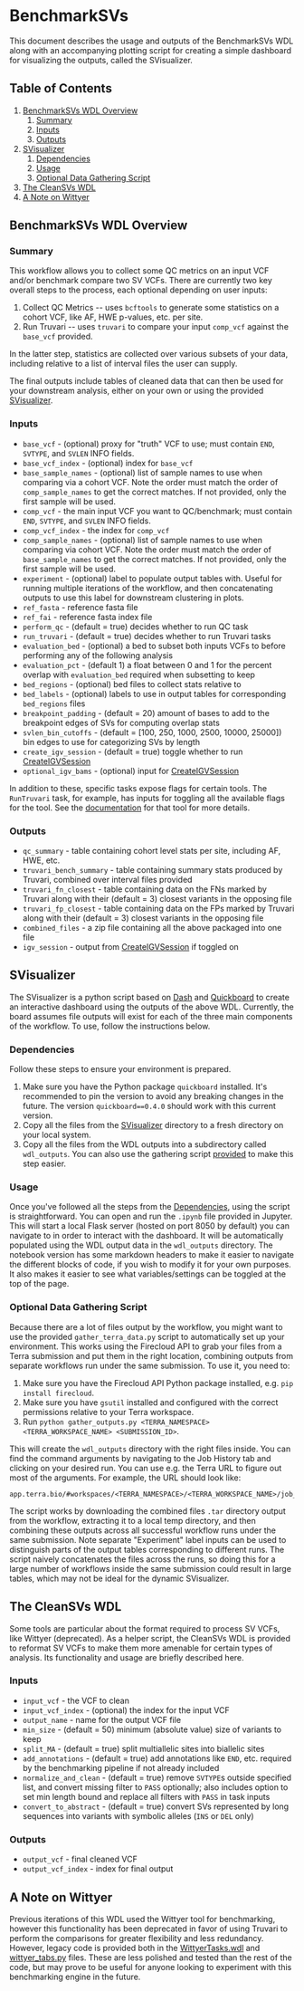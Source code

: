 # BenchmarkSVs

This document describes the usage and outputs of the BenchmarkSVs WDL along with an accompanying plotting script for creating a simple dashboard for visualizing the outputs, called the SVisualizer.

## Table of Contents

1. [BenchmarkSVs WDL Overview](#benchmarksvs-wdl-overview)
   1. [Summary](#summary)
   2. [Inputs](#inputs)
   3. [Outputs](#outputs)
2. [SVisualizer](#svisualizer)
   1. [Dependencies](#dependencies)
   2. [Usage](#usage)
   3. [Optional Data Gathering Script](#optional-data-gathering-script)
3. [The CleanSVs WDL](#the-cleansvs-wdl)
4. [A Note on Wittyer](#a-note-on-wittyer)

## BenchmarkSVs WDL Overview

### Summary

This workflow allows you to collect some QC metrics on an input VCF and/or benchmark compare two SV VCFs. There are currently two key overall steps to the process, each optional depending on user inputs:
1. Collect QC Metrics -- uses `bcftools` to generate some statistics on a cohort VCF, like AF, HWE p-values, etc. per site.
2. Run Truvari -- uses `truvari` to compare your input `comp_vcf` against the `base_vcf` provided. 

In the latter step, statistics are collected over various subsets of your data, including relative to a list of interval files the user can supply.

The final outputs include tables of cleaned data that can then be used for your downstream analysis, either on your own or using the provided [SVisualizer](#svisualizer).

### Inputs

- `base_vcf` - (optional) proxy for "truth" VCF to use; must contain `END`, `SVTYPE`, and `SVLEN` INFO fields.
- `base_vcf_index` - (optional) index for `base_vcf`
- `base_sample_names` - (optional) list of sample names to use when comparing via a cohort VCF. Note the order must match the order of `comp_sample_names` to get the correct matches. If not provided, only the first sample will be used.
- `comp_vcf` - the main input VCF you want to QC/benchmark; must contain `END`, `SVTYPE`, and `SVLEN` INFO fields.
- `comp_vcf_index` - the index for `comp_vcf`
- `comp_sample_names` - (optional) list of sample names to use when comparing via cohort VCF. Note the order must match
  the order of `base_sample_names` to get the correct matches. If not provided, only the first sample will be used.
- `experiment` - (optional) label to populate output tables with. Useful for running multiple iterations of the workflow, and then concatenating outputs to use this label for downstream clustering in plots.
- `ref_fasta` - reference fasta file
- `ref_fai` - reference fasta index file
- `perform_qc` - (default = true) decides whether to run QC task
- `run_truvari` - (default = true) decides whether to run Truvari tasks
- `evaluation_bed` - (optional) a bed to subset both inputs VCFs to before performing any of the following analysis
- `evaluation_pct` - (default 1) a float between 0 and 1 for the percent overlap with `evaluation_bed` required when subsetting to keep
- `bed_regions` - (optional) bed files to collect stats relative to
- `bed_labels` - (optional) labels to use in output tables for corresponding `bed_regions` files
- `breakpoint_padding` - (default = 20) amount of bases to add to the breakpoint edges of SVs for computing overlap stats
- `svlen_bin_cutoffs` - (default = [100, 250, 1000, 2500, 10000, 25000]) bin edges to use for categorizing SVs by length
- `create_igv_session` - (default = true) toggle whether to run [CreateIGVSession](/Utilities/WDLs/CreateIGVSession.wdl)
- `optional_igv_bams` - (optional) input for [CreateIGVSession](/Utilities/WDLs/CreateIGVSession.wdl)

In addition to these, specific tasks expose flags for certain tools. The `RunTruvari` task, for example, has inputs for toggling all the available flags for the tool. See the [documentation](https://github.com/acenglish/truvari/wiki/bench) for that tool for more details. 

### Outputs

- `qc_summary` - table containing cohort level stats per site, including AF, HWE, etc.
- `truvari_bench_summary` - table containing summary stats produced by Truvari, combined over interval files provided
- `truvari_fn_closest` - table containing data on the FNs marked by Truvari along with their (default = 3) closest variants in the opposing file
- `truvari_fp_closest` - table containing data on the FPs marked by Truvari along with their (default = 3) closest variants in the opposing file
- `combined_files` - a zip file containing all the above packaged into one file
- `igv_session` - output from [CreateIGVSession](/Utilities/WDLs/CreateIGVSession.wdl) if toggled on


## SVisualizer

The SVisualizer is a python script based on [Dash](https://plotly.com/dash/) and [Quickboard](https://github.com/broadinstitute/quickboard/) to create an interactive dashboard using the outputs of the above WDL. Currently, the board assumes file outputs will exist for each of the three main components of the workflow. To use, follow the instructions below.

### Dependencies

Follow these steps to ensure your environment is prepared.

1. Make sure you have the Python package `quickboard` installed. It's recommended to pin the version to avoid any breaking changes in the future. The version `quickboard==0.4.0` should work with this current version.
2. Copy all the files from the [SVisualizer](SVisualizer) directory to a fresh directory on your local system. 
3. Copy all the files from the WDL outputs into a subdirectory called `wdl_outputs`. You can also use the gathering script [provided](#optional-data-gathering-script) to make this step easier.

### Usage

Once you've followed all the steps from the [Dependencies](#dependencies), using the script is straightforward. You can open and run the `.ipynb` file provided in Jupyter. This will start a local Flask server (hosted on port 8050 by default) you can navigate to in order to interact with the dashboard. It will be automatically populated using the WDL output data in the `wdl_outputs` directory. The notebook version has some markdown headers to make it easier to navigate the different blocks of code, if you wish to modify it for your own purposes. It also makes it easier to see what variables/settings can be toggled at the top of the page.

### Optional Data Gathering Script

Because there are a lot of files output by the workflow, you might want to use the provided `gather_terra_data.py` script to automatically set up your environment. This works using the Firecloud API to grab your files from a Terra submission and put them in the right location, combining outputs from separate workflows run under the same submission. To use it, you need to:

1. Make sure you have the Firecloud API Python package installed, e.g. `pip install firecloud`.
2. Make sure you have `gsutil` installed and configured with the correct permissions relative to your Terra workspace.
3. Run `python gather_outputs.py <TERRA_NAMESPACE> <TERRA_WORKSPACE_NAME> <SUBMISSION_ID>`.

This will create the `wdl_outputs` directory with the right files inside. You can find the command arguments by navigating to the Job History tab and clicking on your desired run. You can use e.g. the Terra URL to figure out most of the arguments. For example, the URL should look like:
```
app.terra.bio/#workspaces/<TERRA_NAMESPACE>/<TERRA_WORKSPACE_NAME>/job_history/<SUBMISSION_ID>
```

The script works by downloading the combined files `.tar` directory output from the workflow, extracting it to a local temp directory, and then combining these outputs across all successful workflow runs under the same submission. Note separate "Experiment" label inputs can be used to distinguish parts of the output tables corresponding to different runs. The script naively concatenates the files across the runs, so doing this for a large number of workflows inside the same submission could result in large tables, which may not be ideal for the dynamic SVisualizer.


## The CleanSVs WDL

Some tools are particular about the format required to process SV VCFs, like Wittyer (deprecated). As a helper script, the CleanSVs WDL is provided to reformat SV VCFs to make them more amenable for certain types of analysis. Its functionality and usage are briefly described here.

### Inputs

- `input_vcf` - the VCF to clean
- `input_vcf_index` - (optional) the index for the input VCF
- `output_name` - name for the output VCF file
- `min_size` - (default = 50) minimum (absolute value) size of variants to keep
- `split_MA` - (default = true) split multiallelic sites into biallelic sites
- `add_annotations` - (default = true) add annotations like `END`, etc. required by the benchmarking pipeline if not already included
- `normalize_and_clean` - (default = true) remove `SVTYPE`s outside specified list, and convert missing filter to `PASS` optionally; also includes option to set min length bound and replace all filters with `PASS` in task inputs
- `convert_to_abstract` - (default = true) convert SVs represented by long sequences into variants with symbolic alleles (`INS` or `DEL` only)

### Outputs

- `output_vcf` - final cleaned VCF
- `output_vcf_index` - index for final output

## A Note on Wittyer

Previous iterations of this WDL used the Wittyer tool for benchmarking, however this functionality has been deprecated in favor of using Truvari to perform the comparisons for greater flexibility and less redundancy. However, legacy code is provided both in the [WittyerTasks.wdl](WittyerTasks.wdl) and [wittyer_tabs.py](SVisualizer/wittyer_tabs.py) files. These are less polished and tested than the rest of the code, but may prove to be useful for anyone looking to experiment with this benchmarking engine in the future.